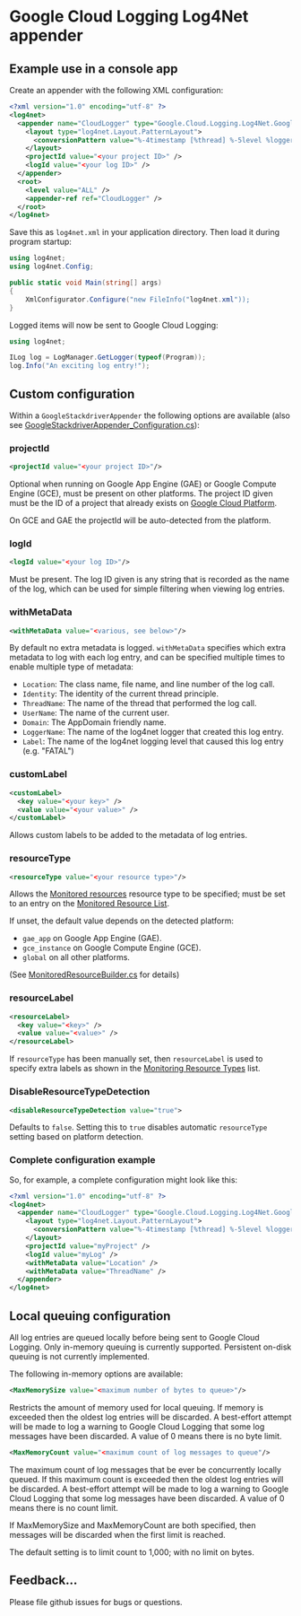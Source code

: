 # Google Cloud Logging Log4Net appender

## Example use in a console app

Create an appender with the following XML configuration:
``` xml
<?xml version="1.0" encoding="utf-8" ?>
<log4net>
  <appender name="CloudLogger" type="Google.Cloud.Logging.Log4Net.GoogleStackdriverAppender,Google.Cloud.Logging.Log4Net">
    <layout type="log4net.Layout.PatternLayout">
      <conversionPattern value="%-4timestamp [%thread] %-5level %logger %ndc - %message" />
    </layout>
    <projectId value="<your project ID>" />
    <logId value="<your log ID>" />
  </appender>
  <root>
    <level value="ALL" />
    <appender-ref ref="CloudLogger" />
  </root>
</log4net>
```
Save this as `log4net.xml` in your application directory.
Then load it during program startup:
``` csharp
using log4net;
using log4net.Config;

public static void Main(string[] args)
{
    XmlConfigurator.Configure("new FileInfo("log4net.xml"));
}
```
Logged items will now be sent to Google Cloud Logging:
``` csharp
using log4net;

ILog log = LogManager.GetLogger(typeof(Program));
log.Info("An exciting log entry!");
```

## Custom configuration

Within a `GoogleStackdriverAppender` the following options are available (also see [GoogleStackdriverAppender_Configuration.cs](https://github.com/GoogleCloudPlatform/google-cloud-dotnet/blob/master/apis/Google.Cloud.Logging.V2/Google.Cloud.Logging.Log4Net/GoogleStackdriverAppender_Configuration.cs)):

### projectId

``` xml
<projectId value="<your project ID>"/>
```
Optional when running on Google App Engine (GAE) or Google Compute Engine (GCE), must be present on other platforms. The project ID given must be the ID of a project that already exists on [Google Cloud Platform](https://cloud.google.com/).

On GCE and GAE the projectId will be auto-detected from the platform.

### logId

``` xml
<logId value="<your log ID>"/>
```
Must be present. The log ID given is any string that is recorded as the name of the log, which can be used for simple filtering when viewing log entries.

### withMetaData

``` xml
<withMetaData value="<various, see below>"/>
```
By default no extra metadata is logged. `withMetaData` specifies which extra metadata to log with each log entry, and can be specified multiple times to enable multiple type of metadata:

 * `Location`: The class name, file name, and line number of the log call.
 * `Identity`: The identity of the current thread principle.
 * `ThreadName`: The name of the thread that performed the log call.
 * `UserName`: The name of the current user.
 * `Domain`: The AppDomain friendly name.
 * `LoggerName`: The name of the log4net logger that created this log entry.
 * `Label`: The name of the log4net logging level that caused this log entry (e.g. "FATAL")

### customLabel

``` xml
<customLabel>
  <key value="<your key>" />
  <value value="<your value>" />
</customLabel>
```
Allows custom labels to be added to the metadata of log entries.

### resourceType

``` xml
<resourceType value="<your resource type>"/>
```
Allows the [Monitored resources](https://cloud.google.com/logging/docs/reference/v2/rest/v2/MonitoredResource) resource type to be specified; must be set to an entry on the [Monitored Resource List](https://cloud.google.com/logging/docs/api/v2/resource-list).

If unset, the default value depends on the detected platform:

* `gae_app` on Google App Engine (GAE).
* `gce_instance` on Google Compute Engine (GCE).
* `global` on all other platforms.

(See [MonitoredResourceBuilder.cs](https://github.com/googleapis/gax-dotnet/blob/master/src/Google.Api.Gax.Grpc/MonitoredResourceBuilder.cs) for details)

### resourceLabel

``` xml
<resourceLabel>
  <key value="<key>" />
  <value value="<value>" />
</resourceLabel>
```
If `resourceType` has been manually set, then `resourceLabel` is used to specify extra labels as shown in the [Monitoring Resource Types](https://cloud.google.com/logging/docs/api/v2/resource-list#resource-types) list.

### DisableResourceTypeDetection

``` xml
<disableResourceTypeDetection value="true">
```
Defaults to `false`. Setting this to `true` disables automatic `resourceType` setting based on platform detection.

### Complete configuration example

So, for example, a complete configuration might look like this:
``` xml
<?xml version="1.0" encoding="utf-8" ?>
<log4net>
  <appender name="CloudLogger" type="Google.Cloud.Logging.Log4Net.GoogleStackdriverAppender,Google.Cloud.Logging.Log4Net">
    <layout type="log4net.Layout.PatternLayout">
      <conversionPattern value="%-4timestamp [%thread] %-5level %logger %ndc - %message" />
    </layout>
    <projectId value="myProject" />
    <logId value="myLog" />
    <withMetaData value="Location" />
    <withMetaData value="ThreadName" />
  </appender>
</log4net>
```

## Local queuing configuration

All log entries are queued locally before being sent to Google Cloud Logging.
Only in-memory queuing is currently supported. Persistent on-disk queuing is not currently implemented.

The following in-memory options are available:

``` xml
<MaxMemorySize value="<maximum number of bytes to queue>"/>
```
Restricts the amount of memory used for local queuing. If memory is exceeded then the 
oldest log entries will be discarded. A best-effort attempt will be made to log a warning
to Google Cloud Logging that some log messages have been discarded.
A value of 0 means there is no byte limit.

``` xml
<MaxMemoryCount value="<maximum count of log messages to queue"/>
```
The maximum count of log messages that be ever be concurrently locally queued. If this
maximum count is exceeded then the oldest log entries will be discarded. A best-effort
attempt will be made to log a warning to Google Cloud Logging that some log messages
have been discarded.
A value of 0 means there is no count limit.

If MaxMemorySize and MaxMemoryCount are both specified, then messages will be discarded
when the first limit is reached.

The default setting is to limit count to 1,000; with no limit on bytes.

## Feedback...
Please file github issues for bugs or questions.
